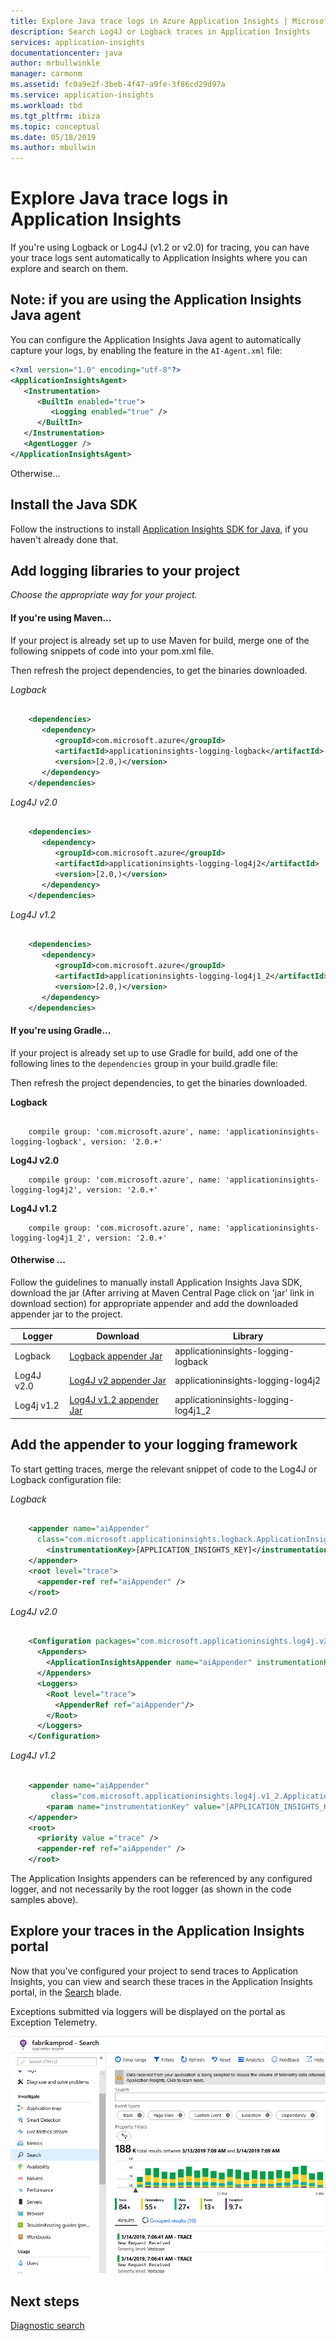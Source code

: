 ```yaml
---
title: Explore Java trace logs in Azure Application Insights | Microsoft Docs
description: Search Log4J or Logback traces in Application Insights
services: application-insights
documentationcenter: java
author: mrbullwinkle
manager: carmonm
ms.assetid: fc0a9e2f-3beb-4f47-a9fe-3f86cd29d97a
ms.service: application-insights
ms.workload: tbd
ms.tgt_pltfrm: ibiza
ms.topic: conceptual
ms.date: 05/18/2019
ms.author: mbullwin
---
```



# Explore Java trace logs in Application Insights
If you're using Logback or Log4J (v1.2 or v2.0) for tracing, you can have your trace logs sent automatically to Application Insights where you can explore and search on them.

## Note: if you are using the Application Insights Java agent

You can configure the Application Insights Java agent to automatically capture your logs,
by enabling the feature in the `AI-Agent.xml` file:

```xml
<?xml version="1.0" encoding="utf-8"?>
<ApplicationInsightsAgent>
   <Instrumentation>
      <BuiltIn enabled="true">
         <Logging enabled="true" />
      </BuiltIn>
   </Instrumentation>
   <AgentLogger />
</ApplicationInsightsAgent>
```

Otherwise...

## Install the Java SDK

Follow the instructions to install [Application Insights SDK for Java][java], if you haven't already done that.

## Add logging libraries to your project
*Choose the appropriate way for your project.*

#### If you're using Maven...
If your project is already set up to use Maven for build, merge one of the following snippets of code into your pom.xml file.

Then refresh the project dependencies, to get the binaries downloaded.

*Logback*

```XML

    <dependencies>
       <dependency>
          <groupId>com.microsoft.azure</groupId>
          <artifactId>applicationinsights-logging-logback</artifactId>
          <version>[2.0,)</version>
       </dependency>
    </dependencies>
```

*Log4J v2.0*

```XML

    <dependencies>
       <dependency>
          <groupId>com.microsoft.azure</groupId>
          <artifactId>applicationinsights-logging-log4j2</artifactId>
          <version>[2.0,)</version>
       </dependency>
    </dependencies>
```

*Log4J v1.2*

```XML

    <dependencies>
       <dependency>
          <groupId>com.microsoft.azure</groupId>
          <artifactId>applicationinsights-logging-log4j1_2</artifactId>
          <version>[2.0,)</version>
       </dependency>
    </dependencies>
```

#### If you're using Gradle...
If your project is already set up to use Gradle for build, add one of the following lines to the `dependencies` group in your build.gradle file:

Then refresh the project dependencies, to get the binaries downloaded.

**Logback**

```

    compile group: 'com.microsoft.azure', name: 'applicationinsights-logging-logback', version: '2.0.+'
```

**Log4J v2.0**

```
    compile group: 'com.microsoft.azure', name: 'applicationinsights-logging-log4j2', version: '2.0.+'
```

**Log4J v1.2**

```
    compile group: 'com.microsoft.azure', name: 'applicationinsights-logging-log4j1_2', version: '2.0.+'
```

#### Otherwise ...
Follow the guidelines to manually install Application Insights Java SDK, download the jar (After arriving at Maven Central Page click on 'jar' link in download section) for appropriate appender and add the downloaded appender jar to the project.

| Logger | Download | Library |
| --- | --- | --- |
| Logback |[Logback appender Jar](https://search.maven.org/#search%7Cga%7C1%7Ca%3A%22applicationinsights-logging-logback%22) |applicationinsights-logging-logback |
| Log4J v2.0 |[Log4J v2 appender Jar](https://search.maven.org/#search%7Cga%7C1%7Ca%3A%22applicationinsights-logging-log4j2%22) |applicationinsights-logging-log4j2 |
| Log4j v1.2 |[Log4J v1.2 appender Jar](https://search.maven.org/#search%7Cga%7C1%7Ca%3A%22applicationinsights-logging-log4j1_2%22) |applicationinsights-logging-log4j1_2 |


## Add the appender to your logging framework
To start getting traces, merge the relevant snippet of code to the Log4J or Logback configuration file: 

*Logback*

```XML

    <appender name="aiAppender" 
      class="com.microsoft.applicationinsights.logback.ApplicationInsightsAppender">
        <instrumentationKey>[APPLICATION_INSIGHTS_KEY]</instrumentationKey>
    </appender>
    <root level="trace">
      <appender-ref ref="aiAppender" />
    </root>
```

*Log4J v2.0*

```XML

    <Configuration packages="com.microsoft.applicationinsights.log4j.v2">
      <Appenders>
        <ApplicationInsightsAppender name="aiAppender" instrumentationKey="[APPLICATION_INSIGHTS_KEY]" />
      </Appenders>
      <Loggers>
        <Root level="trace">
          <AppenderRef ref="aiAppender"/>
        </Root>
      </Loggers>
    </Configuration>
```

*Log4J v1.2*

```XML

    <appender name="aiAppender" 
         class="com.microsoft.applicationinsights.log4j.v1_2.ApplicationInsightsAppender">
        <param name="instrumentationKey" value="[APPLICATION_INSIGHTS_KEY]" />
    </appender>
    <root>
      <priority value ="trace" />
      <appender-ref ref="aiAppender" />
    </root>
```

The Application Insights appenders can be referenced by any configured logger, and not necessarily by the root logger (as shown in the code samples above).

## Explore your traces in the Application Insights portal
Now that you've configured your project to send traces to Application Insights, you can view and search these traces in the Application Insights portal, in the [Search][diagnostic] blade.

Exceptions submitted via loggers will be displayed on the portal as Exception Telemetry.

![In the Application Insights portal, open Search](./media/java-trace-logs/01-diagnostics.png)

## Next steps
[Diagnostic search][diagnostic]

<!--Link references-->

[diagnostic]: ../../azure-monitor/app/diagnostic-search.md
[java]: java-get-started.md



